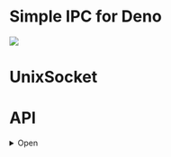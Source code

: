 # **Simple IPC for Deno**
![](https://github.com/dojyorin/deno_ipc_uds/actions/workflows/test.yaml/badge.svg?branch=master)

# UnixSocket

# API
<details>
<summary>Open</summary>

## `listenIpRequest(ch, onMessage)`
**Arguments**
- `ch`
- `onMessage`

**Returns**
- void

## `listenIpBroadcast(ch, onMessage)`
**Arguments**
- `ch`
- `onMessage`

**Returns**
- void

## `postIpRequest(ch, data)`
**Arguments**
- `ch`
- `data`

**Returns**
- response data

## `postIpBroadcast(ch, data)`
**Arguments**
- `ch`
- `data`

**Returns**
- void

## `listenUdsRequest(ch, onMessage)`
**Arguments**
- `ch`
- `onMessage`

**Returns**
- void

**Notes**
- Important! - no support windows

## `listenUdsBroadcast(ch, onMessage)`
**Arguments**
- `ch`
- `onMessage`

**Returns**
- void

**Notes**
- Important! - no support windows

## `postUdsRequest(ch, data)`
**Arguments**
- `ch`
- `data`

**Returns**
- response data

**Notes**
- Important! - no support windows

## `postUdsBroadcast(ch, data)`
**Arguments**
- `ch`
- `data`

**Returns**
- void

**Notes**
- Important! - no support windows

</details>